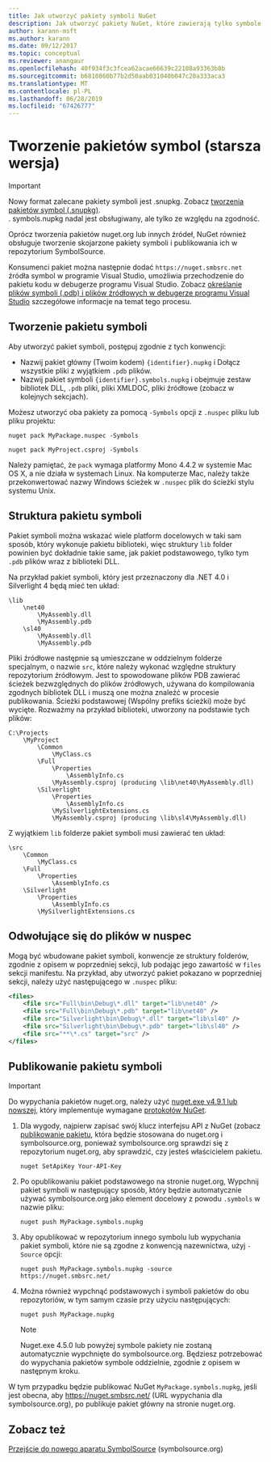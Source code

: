 ```yaml
---
title: Jak utworzyć pakiety symboli NuGet
description: Jak utworzyć pakiety NuGet, które zawierają tylko symbole, aby zapewnić obsługę debugowania innych pakietów NuGet w programie Visual Studio.
author: karann-msft
ms.author: karann
ms.date: 09/12/2017
ms.topic: conceptual
ms.reviewer: anangaur
ms.openlocfilehash: 40f934f3c3fcea62acae66639c22108a93363b8b
ms.sourcegitcommit: b6810860b77b2d50aab031040b047c20a333aca3
ms.translationtype: MT
ms.contentlocale: pl-PL
ms.lasthandoff: 06/28/2019
ms.locfileid: "67426777"
---
```

# <a name="creating-symbol-packages-legacy"></a>Tworzenie pakietów symbol (starsza wersja)

> [!Important]
> Nowy format zalecane pakiety symboli jest .snupkg. Zobacz [tworzenia pakietów symbol (.snupkg)](Symbol-Packages-snupkg.md). </br>
> . symbols.nupkg nadal jest obsługiwany, ale tylko ze względu na zgodność.

Oprócz tworzenia pakietów nuget.org lub innych źródeł, NuGet również obsługuje tworzenie skojarzone pakiety symboli i publikowania ich w repozytorium SymbolSource.

Konsumenci pakiet można następnie dodać `https://nuget.smbsrc.net` źródła symbol w programie Visual Studio, umożliwia przechodzenie do pakietu kodu w debugerze programu Visual Studio. Zobacz [określanie plików symboli (.pdb) i plików źródłowych w debugerze programu Visual Studio](/visualstudio/debugger/specify-symbol-dot-pdb-and-source-files-in-the-visual-studio-debugger) szczegółowe informacje na temat tego procesu.

## <a name="creating-a-symbol-package"></a>Tworzenie pakietu symboli

Aby utworzyć pakiet symboli, postępuj zgodnie z tych konwencji:

- Nazwij pakiet główny (Twoim kodem) `{identifier}.nupkg` i Dołącz wszystkie pliki z wyjątkiem `.pdb` plików.
- Nazwij pakiet symboli `{identifier}.symbols.nupkg` i obejmuje zestaw bibliotek DLL, `.pdb` pliki, pliki XMLDOC, pliki źródłowe (zobacz w kolejnych sekcjach).

Możesz utworzyć oba pakiety za pomocą `-Symbols` opcji z `.nuspec` pliku lub pliku projektu:

```cli
nuget pack MyPackage.nuspec -Symbols

nuget pack MyProject.csproj -Symbols
```

Należy pamiętać, że `pack` wymaga platformy Mono 4.4.2 w systemie Mac OS X, a nie działa w systemach Linux. Na komputerze Mac, należy także przekonwertować nazwy Windows ścieżek w `.nuspec` plik do ścieżki stylu systemu Unix.

## <a name="symbol-package-structure"></a>Struktura pakietu symboli

Pakiet symboli można wskazać wiele platform docelowych w taki sam sposób, który wykonuje pakietu biblioteki, więc struktury `lib` folder powinien być dokładnie takie same, jak pakiet podstawowego, tylko tym `.pdb` plików wraz z biblioteki DLL.

Na przykład pakiet symboli, który jest przeznaczony dla .NET 4.0 i Silverlight 4 będą mieć ten układ:

    \lib
        \net40
            \MyAssembly.dll
            \MyAssembly.pdb
        \sl40
            \MyAssembly.dll
            \MyAssembly.pdb

Pliki źródłowe następnie są umieszczane w oddzielnym folderze specjalnym, o nazwie `src`, które należy wykonać względne struktury repozytorium źródłowym. Jest to spowodowane plików PDB zawierać ścieżek bezwzględnych do plików źródłowych, używana do kompilowania zgodnych bibliotek DLL i muszą one można znaleźć w procesie publikowania. Ścieżki podstawowej (Wspólny prefiks ścieżki) może być wycięte. Rozważmy na przykład biblioteki, utworzony na podstawie tych plików:

    C:\Projects
        \MyProject
            \Common
                \MyClass.cs
            \Full
                \Properties
                    \AssemblyInfo.cs
                \MyAssembly.csproj (producing \lib\net40\MyAssembly.dll)
            \Silverlight
                \Properties
                    \AssemblyInfo.cs
                \MySilverlightExtensions.cs
                \MyAssembly.csproj (producing \lib\sl4\MyAssembly.dll)

Z wyjątkiem `lib` folderze pakiet symboli musi zawierać ten układ:

    \src
        \Common
            \MyClass.cs
        \Full
            \Properties
                \AssemblyInfo.cs
        \Silverlight
            \Properties
                \AssemblyInfo.cs
            \MySilverlightExtensions.cs

## <a name="referring-to-files-in-the-nuspec"></a>Odwołujące się do plików w nuspec

Mogą być wbudowane pakiet symboli, konwencje ze struktury folderów, zgodnie z opisem w poprzedniej sekcji, lub podając jego zawartość w `files` sekcji manifestu. Na przykład, aby utworzyć pakiet pokazano w poprzedniej sekcji, należy użyć następującego w `.nuspec` pliku:

```xml
<files>
    <file src="Full\bin\Debug\*.dll" target="lib\net40" />
    <file src="Full\bin\Debug\*.pdb" target="lib\net40" />
    <file src="Silverlight\bin\Debug\*.dll" target="lib\sl40" />
    <file src="Silverlight\bin\Debug\*.pdb" target="lib\sl40" />
    <file src="**\*.cs" target="src" />
</files>
```

## <a name="publishing-a-symbol-package"></a>Publikowanie pakietu symboli

> [!Important]
> Do wypychania pakietów nuget.org, należy użyć [nuget.exe v4.9.1 lub nowszej](https://www.nuget.org/downloads), który implementuje wymagane [protokołów NuGet](../api/nuget-protocols.md).

1. Dla wygody, najpierw zapisać swój klucz interfejsu API z NuGet (zobacz [publikowanie pakietu](../nuget-org/publish-a-package.md), która będzie stosowana do nuget.org i symbolsource.org, ponieważ symbolsource.org sprawdzi się z repozytorium nuget.org, aby sprawdzić, czy jesteś właścicielem pakietu.

    ```cli
    nuget SetApiKey Your-API-Key
    ```

2. Po opublikowaniu pakiet podstawowego na stronie nuget.org, Wypchnij pakiet symboli w następujący sposób, który będzie automatycznie używać symbolsource.org jako element docelowy z powodu `.symbols` w nazwie pliku:

    ```cli
    nuget push MyPackage.symbols.nupkg
    ```

3. Aby opublikować w repozytorium innego symbolu lub wypychania pakiet symboli, które nie są zgodne z konwencją nazewnictwa, użyj `-Source` opcji:

    ```cli
    nuget push MyPackage.symbols.nupkg -source https://nuget.smbsrc.net/
    ```

4. Można również wypchnąć podstawowych i symboli pakietów do obu repozytoriów, w tym samym czasie przy użyciu następujących:

    ```cli
    nuget push MyPackage.nupkg
    ```

   > [!Note]
   > Nuget.exe 4.5.0 lub powyżej symbole pakiety nie zostaną automatycznie wypchnięte do symbolsource.org. Będziesz potrzebować do wypychania pakietów symbole oddzielnie, zgodnie z opisem w następnym kroku.
   
W tym przypadku będzie publikować NuGet `MyPackage.symbols.nupkg`, jeśli jest obecna, aby https://nuget.smbsrc.net/ (URL wypychania dla symbolsource.org), po publikuje pakiet główny na stronie nuget.org.

## <a name="see-also"></a>Zobacz też

[Przejście do nowego aparatu SymbolSource](https://tripleemcoder.com/2015/10/04/moving-to-the-new-symbolsource-engine/) (symbolsource.org)

